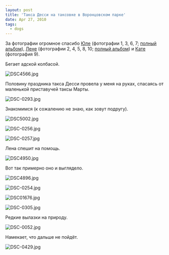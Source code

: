 ```yaml
---
layout: post
title: 'Такса Десси на таксовке в Воронцовском парке'
date: Apr 27, 2010
tags:
  - dogs
---
```


За фотографии огромное спасибо [Юле](http://ph-t-grapher.livejournal.com) (фотографии 1, 3, 6, 7; [полный альбом](http://community.livejournal.com/ru_taksa/2528593.html)), [Лене](http://karuselka.livejournal.com/) (фотографии 2, 4, 5, 8, 10; [полный альбом](http://community.livejournal.com/ru_taksa/2529146.html)) и [Кате](http://melkiy-taks.livejournal.com/) (фотография 9).

Бегает адской колбасой.

![DSC4566.jpg](upload://DSC4566.jpg)

<!--more-->

Половину праздника такса Десси провела у меня на руках, спасаясь от маленькой приставучей таксы Марты.

![DSC-0293.jpg](upload://DSC-0293.jpg)

Знакомимся (к сожалению не знаю, как зовут подругу).

![DSC5002.jpg](upload://DSC5002.jpg)

![DSC-0256.jpg](upload://DSC-0256.jpg)

![DSC-0257.jpg](upload://DSC-0257.jpg)

Лена спешит на помощь.

![DSC4950.jpg](upload://DSC4950.jpg)

Вот так примерно оно и выглядело.

![DSC4896.jpg](upload://DSC4896.jpg)

![DSC-0254.jpg](upload://DSC-0254.jpg)

![DSC01676.jpg](upload://DSC01676.jpg)

![DSC-0305.jpg](upload://DSC-0305.jpg)

Редкие вылазки на природу.

![DSC-0052.jpg](upload://DSC-0052.jpg)

Намекает, что дальше не пойдёт.

![DSC-0429.jpg](upload://DSC-0429.jpg)
